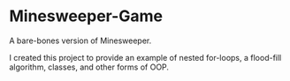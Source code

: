 # Minesweeper-Game
A bare-bones version of Minesweeper.

I created this project to provide an example of nested for-loops, a flood-fill algorithm, classes, and other forms of OOP.

